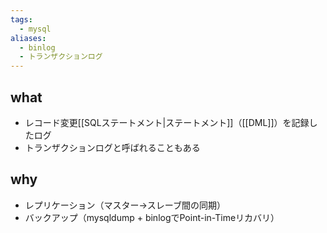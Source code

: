 ```yaml
---
tags:
  - mysql
aliases:
  - binlog
  - トランザクションログ
---
```

## what
- レコード変更[[SQLステートメント|ステートメント]]（[[DML]]）を記録したログ
- トランザクションログと呼ばれることもある
## why
- レプリケーション（マスター→スレーブ間の同期）
- バックアップ（mysqldump + binlogでPoint-in-Timeリカバリ）

